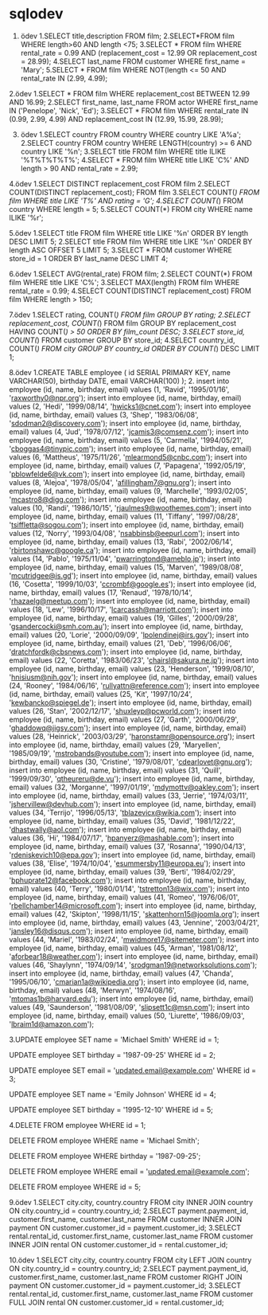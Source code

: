 # sqlodev
1. ödev
1.SELECT title,description FROM film;
2.SELECT*FROM film
WHERE length>60 AND length <75;
3.SELECT * FROM film 
WHERE rental_rate = 0.99 AND (replacement_cost = 12.99 OR replacement_cost = 28.99);
4.SELECT last_name FROM customer 
WHERE first_name = 'Mary';
5.SELECT * FROM film 
WHERE NOT(length <= 50 AND rental_rate IN (2.99, 4.99);

2.ödev
1.SELECT * FROM film WHERE replacement_cost BETWEEN 12.99 AND 16.99;
2.SELECT first_name, last_name FROM actor 
WHERE first_name IN ('Penelope', 'Nick', 'Ed');
3.SELECT * FROM film 
WHERE rental_rate IN (0.99, 2.99, 4.99) 
AND replacement_cost IN (12.99, 15.99, 28.99);

3. ödev
1.SELECT country FROM country
WHERE country LIKE 'A%a';
2.SELECT country
FROM country
WHERE LENGTH(country) >= 6 AND country LIKE '%n';
3.SELECT title
FROM film
WHERE title ILIKE '%T%T%T%T%';
4.SELECT *
FROM film
WHERE title LIKE 'C%' AND length > 90 AND rental_rate = 2.99;

4.ödev
1.SELECT DISTINCT replacement_cost
FROM film
2.SELECT COUNT(DISTINCT replacement_cost);
FROM film
3.SELECT COUNT(*) 
FROM film
WHERE title LIKE 'T%' AND rating = 'G';
4.SELECT COUNT(*) FROM country WHERE length = 5; 
5.SELECT COUNT(*) FROM city
WHERE name ILIKE '%r';

5.ödev
1.SELECT title
FROM film
WHERE title LIKE '%n'
ORDER BY length DESC
LIMIT 5;
2.SELECT title
FROM film
WHERE title LIKE '%n'
 ORDER BY length ASC
OFFSET 5 LIMIT 5;
3.SELECT *
FROM customer
WHERE store_id = 1
ORDER BY last_name DESC
LIMIT 4;

6.ödev
1.SELECT AVG(rental_rate) FROM film;
2.SELECT COUNT(*)
FROM film
WHERE title LIKE 'C%';
3.SELECT MAX(length) FROM film
WHERE rental_rate = 0.99;
4.SELECT COUNT(DISTINCT replacement_cost) FROM film
WHERE length > 150;

7.ödev
1.SELECT rating, COUNT(*) FROM film
GROUP BY rating;
2.SELECT replacement_cost, COUNT(*) FROM film
GROUP BY replacement_cost
HAVING COUNT(*) > 50
ORDER BY film_count DESC;
3.SELECT store_id, COUNT(*) FROM customer
GROUP BY store_id;
4.SELECT country_id, COUNT(*) FROM city
GROUP BY country_id
ORDER BY COUNT(*) DESC
LIMIT 1;

8.ödev
1.CREATE TABLE employee (
    id SERIAL PRIMARY KEY,
    name VARCHAR(50),
    birthday DATE,
    email VARCHAR(100)
);
2.    insert into employee (id, name, birthday, email) values (1, 'Ravid', '1995/01/16', 'raxworthy0@npr.org');
    insert into employee (id, name, birthday, email) values (2, 'Hedi', '1999/08/14', 'hwicks1@cnet.com');
    insert into employee (id, name, birthday, email) values (3, 'Shep', '1983/06/08', 'sdodman2@discovery.com');
    insert into employee (id, name, birthday, email) values (4, 'Jud', '1978/07/12', 'jcamis3@comsenz.com');
    insert into employee (id, name, birthday, email) values (5, 'Carmella', '1994/05/21', 'cboggas4@tinypic.com');
    insert into employee (id, name, birthday, email) values (6, 'Mattheus', '1975/11/26', 'mlearmond5@cnbc.com');
    insert into employee (id, name, birthday, email) values (7, 'Papagena', '1992/05/19', 'pblowfelde6@vk.com');
    insert into employee (id, name, birthday, email) values (8, 'Alejoa', '1978/05/04', 'afillingham7@gnu.org');
    insert into employee (id, name, birthday, email) values (9, 'Marchelle', '1993/02/05', 'mcastro8@digg.com');
    insert into employee (id, name, birthday, email) values (10, 'Randi', '1986/10/15', 'rjaulmes9@woothemes.com');
    insert into employee (id, name, birthday, email) values (11, 'Tiffany', '1997/08/28', 'tsiffletta@sogou.com');
    insert into employee (id, name, birthday, email) values (12, 'Norry', '1993/04/08', 'nsabbinsb@eepurl.com');
    insert into employee (id, name, birthday, email) values (13, 'Rabi', '2002/06/14', 'rbirtonshawc@google.ca');
    insert into employee (id, name, birthday, email) values (14, 'Pablo', '1975/11/04', 'pwarringtond@ameblo.jp');
    insert into employee (id, name, birthday, email) values (15, 'Marven', '1989/08/08', 'mcutridgee@is.gd');
    insert into employee (id, name, birthday, email) values (16, 'Cosetta', '1999/10/03', 'ccrombf@google.es');
    insert into employee (id, name, birthday, email) values (17, 'Renaud', '1978/10/14', 'rhazaelg@meetup.com');
    insert into employee (id, name, birthday, email) values (18, 'Lew', '1996/10/17', 'lcarcassh@marriott.com');
    insert into employee (id, name, birthday, email) values (19, 'Gilles', '2000/09/28', 'gsandercocki@smh.com.au');
    insert into employee (id, name, birthday, email) values (20, 'Lorie', '2000/09/09', 'lpolendinej@irs.gov');
    insert into employee (id, name, birthday, email) values (21, 'Deb', '1996/06/06', 'dratchfordk@cbsnews.com');
    insert into employee (id, name, birthday, email) values (22, 'Coretta', '1983/06/23', 'chairsl@sakura.ne.jp');
    insert into employee (id, name, birthday, email) values (23, 'Henderson', '1999/08/10', 'hnisiusm@nih.gov');
    insert into employee (id, name, birthday, email) values (24, 'Rooney', '1984/06/16', 'rullyattn@reference.com');
    insert into employee (id, name, birthday, email) values (25, 'Kit', '1997/10/24', 'kewbancko@spiegel.de');
    insert into employee (id, name, birthday, email) values (26, 'Stan', '2002/12/17', 'shuxleyp@pcworld.com');
    insert into employee (id, name, birthday, email) values (27, 'Garth', '2000/06/29', 'ghaddowq@jigsy.com');
    insert into employee (id, name, birthday, email) values (28, 'Heinrick', '2003/03/29', 'haronstamr@opensource.org');
    insert into employee (id, name, birthday, email) values (29, 'Maryellen', '1985/09/19', 'mstrobands@youtube.com');
    insert into employee (id, name, birthday, email) values (30, 'Cristine', '1979/08/01', 'cdearlovet@gnu.org');
    insert into employee (id, name, birthday, email) values (31, 'Quill', '1999/09/30', 'qtheureru@de.vu');
    insert into employee (id, name, birthday, email) values (32, 'Morganne', '1997/01/19', 'mdymottv@oakley.com');
    insert into employee (id, name, birthday, email) values (33, 'Jerrie', '1974/03/11', 'jshervillew@devhub.com');
    insert into employee (id, name, birthday, email) values (34, 'Terrijo', '1996/05/13', 'tblazevicx@wikia.com');
    insert into employee (id, name, birthday, email) values (35, 'David', '1981/12/22', 'dhastwally@aol.com');
    insert into employee (id, name, birthday, email) values (36, 'Hi', '1984/07/17', 'hpanyerz@mashable.com');
    insert into employee (id, name, birthday, email) values (37, 'Rosanna', '1990/04/13', 'rdeniskevich10@epa.gov');
    insert into employee (id, name, birthday, email) values (38, 'Elise', '1974/10/04', 'esummersby11@europa.eu');
    insert into employee (id, name, birthday, email) values (39, 'Berti', '1984/02/29', 'bphuprate12@facebook.com');
    insert into employee (id, name, birthday, email) values (40, 'Terry', '1980/01/14', 'tstretton13@wix.com');
    insert into employee (id, name, birthday, email) values (41, 'Romeo', '1976/06/01', 'rbellchamber14@microsoft.com');
    insert into employee (id, name, birthday, email) values (42, 'Skipton', '1998/11/15', 'skattenhorn15@joomla.org');
    insert into employee (id, name, birthday, email) values (43, 'Jennine', '2003/04/21', 'jansley16@disqus.com');
    insert into employee (id, name, birthday, email) values (44, 'Mariel', '1983/02/24', 'mwidmore17@sitemeter.com');
    insert into employee (id, name, birthday, email) values (45, 'Arman', '1981/08/12', 'aforbear18@weather.com');
    insert into employee (id, name, birthday, email) values (46, 'Shaylynn', '1974/09/14', 'srodgman19@networksolutions.com');
    insert into employee (id, name, birthday, email) values (47, 'Chanda', '1995/06/10', 'cmarian1a@wikipedia.org');
    insert into employee (id, name, birthday, email) values (48, 'Merwyn', '1974/08/16', 'mtomas1b@harvard.edu');
    insert into employee (id, name, birthday, email) values (49, 'Saunderson', '1981/08/09', 'slipsett1c@msn.com');
    insert into employee (id, name, birthday, email) values (50, 'Liurette', '1986/09/03', 'lbraim1d@amazon.com');
    
3.UPDATE employee
SET name = 'Michael Smith'
WHERE id = 1;

UPDATE employee
SET birthday = '1987-09-25'
WHERE id = 2;

UPDATE employee
SET email = 'updated.email@example.com'
WHERE id = 3;

UPDATE employee
SET name = 'Emily Johnson'
WHERE id = 4;

UPDATE employee
SET birthday = '1995-12-10'
WHERE id = 5;

4.DELETE FROM employee
WHERE id = 1;

DELETE FROM employee
WHERE name = 'Michael Smith';

DELETE FROM employee
WHERE birthday = '1987-09-25';

DELETE FROM employee
WHERE email = 'updated.email@example.com';

DELETE FROM employee
WHERE id = 5;

9.ödev
1.SELECT city.city, country.country
FROM city
INNER JOIN country ON city.country_id = country.country_id;
2.SELECT payment.payment_id, customer.first_name, customer.last_name
FROM customer
INNER JOIN payment ON customer.customer_id = payment.customer_id;
3.SELECT rental.rental_id, customer.first_name, customer.last_name
FROM customer
INNER JOIN rental ON customer.customer_id = rental.customer_id;

10.ödev
1.SELECT city.city, country.country
FROM city
LEFT JOIN country ON city.country_id = country.country_id;
2.SELECT payment.payment_id, customer.first_name, customer.last_name
FROM customer
RIGHT JOIN payment ON customer.customer_id = payment.customer_id;
3.SELECT rental.rental_id, customer.first_name, customer.last_name
FROM customer
FULL JOIN rental ON customer.customer_id = rental.customer_id;




